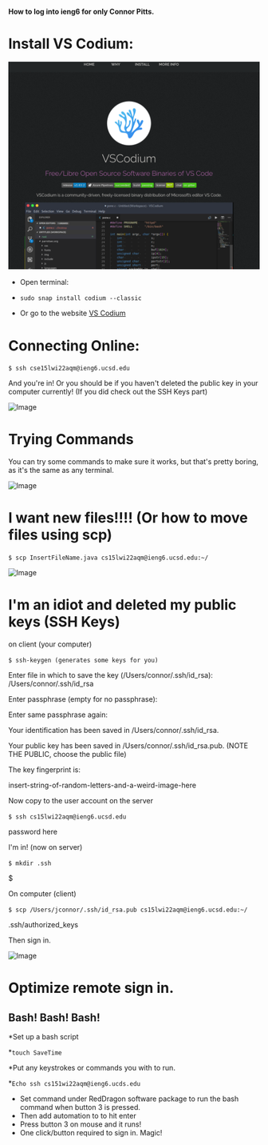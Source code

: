 **How to log into ieng6 for only Connor Pitts.**


# Install VS Codium:

![Image](vscode.png)

* Open terminal: 

 * ```sudo snap install codium --classic```

 * Or go to the website [VS Codium](https://vscodium.com/)


# Connecting Online: 

 ```$ ssh cse15lwi22aqm@ieng6.ucsd.edu```

And you're in!  Or you should be if you haven't deleted the public key in your computer currently! (If you did check out the SSH Keys part)

![Image](Signin.png)


# Trying Commands
You can try some commands to make sure it works, but that's pretty boring, as it's the same as any terminal. 

![Image](terminal.png)

# I want new files!!!!  (Or how to move files using scp)

```$ scp InsertFileName.java cs15lwi22aqm@ieng6.ucsd.edu:~/```

![Image](MoveFile.png)

# I'm an idiot and deleted my public keys (SSH Keys)

on client (your computer)

```$ ssh-keygen (generates some keys for you)```

Enter file in which to save the key (/Users/connor/.ssh/id_rsa): /Users/connor/.ssh/id_rsa

Enter passphrase (empty for no passphrase): 

Enter same passphrase again: 

Your identification has been saved in /Users/connor/.ssh/id_rsa.

Your public key has been saved in /Users/connor/.ssh/id_rsa.pub. 
(NOTE THE PUBLIC, choose the public file)

The key fingerprint is:

insert-string-of-random-letters-and-a-weird-image-here

Now copy to the user account on the server

```$ ssh cs15lwi22aqm@ieng6.ucsd.edu```

password here

I'm in! (now on server)

```$ mkdir .ssh```

$ <logout>

On computer (client)

```$ scp /Users/jconnor/.ssh/id_rsa.pub cs15lwi22aqm@ieng6.ucsd.edu:~/```

.ssh/authorized_keys

Then sign in.

![Image](picture.png)

# Optimize remote sign in.


## Bash! Bash! Bash!

*Set up a bash script

*```touch SaveTime``` 

*Put any keystrokes or commands you with to run.

*```Echo ssh cs151wi22aqm@ieng6.ucds.edu```
* Set command under RedDragon software package to run the bash command when button 3 is pressed. 
* Then add automation to to hit enter 
* Press button 3 on mouse and it runs!
* One click/button required to sign in.  Magic!





